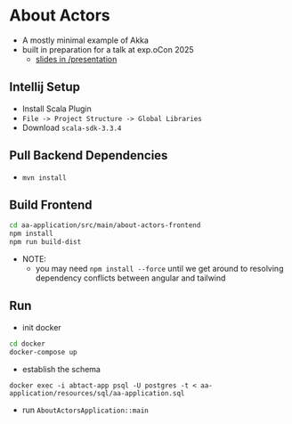 
# About Actors

- A mostly minimal example of Akka 
- built in preparation for a talk at exp.oCon 2025
  - [slides in /presentation](/presentation/exp.oCon-2025-actor-model-nate-schieber.pdf)


## Intellij Setup

- Install Scala Plugin
- `File -> Project Structure -> Global Libraries`
- Download `scala-sdk-3.3.4`

## Pull Backend Dependencies
- `mvn install`

## Build Frontend

```bash
cd aa-application/src/main/about-actors-frontend
npm install
npm run build-dist
```

- NOTE:
  - you may need `npm install --force` until we get around to resolving dependency conflicts between angular and tailwind

## Run

- init docker
```bash
cd docker
docker-compose up
```

- establish the schema
```
docker exec -i abtact-app psql -U postgres -t < aa-application/resources/sql/aa-application.sql
```

- run `AboutActorsApplication::main`